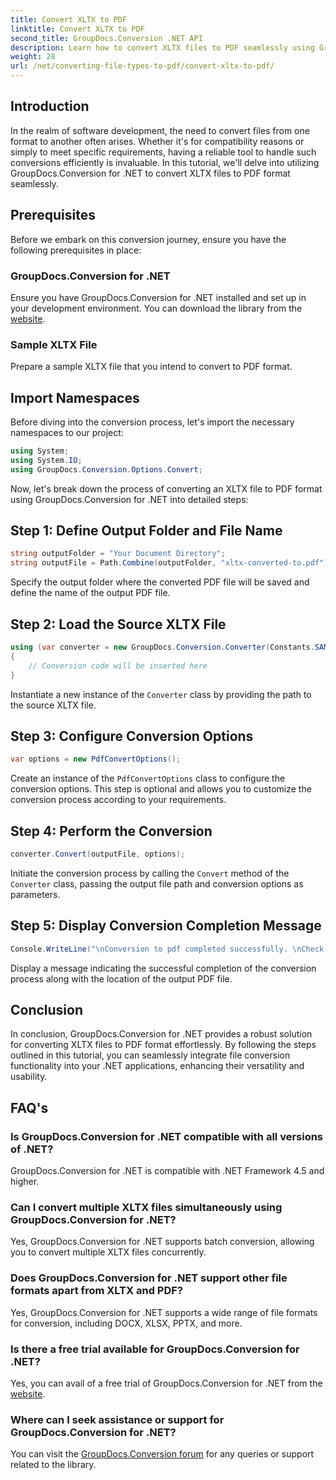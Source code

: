 ```yaml
---
title: Convert XLTX to PDF
linktitle: Convert XLTX to PDF
second_title: GroupDocs.Conversion .NET API
description: Learn how to convert XLTX files to PDF seamlessly using GroupDocs.Conversion for .NET. Enhance your .NET applications' versatility.
weight: 28
url: /net/converting-file-types-to-pdf/convert-xltx-to-pdf/
---
```

## Introduction
In the realm of software development, the need to convert files from one format to another often arises. Whether it's for compatibility reasons or simply to meet specific requirements, having a reliable tool to handle such conversions efficiently is invaluable. In this tutorial, we'll delve into utilizing GroupDocs.Conversion for .NET to convert XLTX files to PDF format seamlessly. 
## Prerequisites
Before we embark on this conversion journey, ensure you have the following prerequisites in place:
### GroupDocs.Conversion for .NET
Ensure you have GroupDocs.Conversion for .NET installed and set up in your development environment. You can download the library from the [website](https://releases.groupdocs.com/conversion/net/).
### Sample XLTX File
Prepare a sample XLTX file that you intend to convert to PDF format.

## Import Namespaces
Before diving into the conversion process, let's import the necessary namespaces to our project:

```csharp
using System;
using System.IO;
using GroupDocs.Conversion.Options.Convert;
```

Now, let's break down the process of converting an XLTX file to PDF format using GroupDocs.Conversion for .NET into detailed steps:
## Step 1: Define Output Folder and File Name
```csharp
string outputFolder = "Your Document Directory";
string outputFile = Path.Combine(outputFolder, "xltx-converted-to.pdf");
```
Specify the output folder where the converted PDF file will be saved and define the name of the output PDF file.
## Step 2: Load the Source XLTX File
```csharp
using (var converter = new GroupDocs.Conversion.Converter(Constants.SAMPLE_XLTX))
{
    // Conversion code will be inserted here
}
```
Instantiate a new instance of the `Converter` class by providing the path to the source XLTX file.
## Step 3: Configure Conversion Options
```csharp
var options = new PdfConvertOptions();
```
Create an instance of the `PdfConvertOptions` class to configure the conversion options. This step is optional and allows you to customize the conversion process according to your requirements.
## Step 4: Perform the Conversion
```csharp
converter.Convert(outputFile, options);
```
Initiate the conversion process by calling the `Convert` method of the `Converter` class, passing the output file path and conversion options as parameters.
## Step 5: Display Conversion Completion Message
```csharp
Console.WriteLine("\nConversion to pdf completed successfully. \nCheck output in {0}", outputFolder);
```
Display a message indicating the successful completion of the conversion process along with the location of the output PDF file.

## Conclusion
In conclusion, GroupDocs.Conversion for .NET provides a robust solution for converting XLTX files to PDF format effortlessly. By following the steps outlined in this tutorial, you can seamlessly integrate file conversion functionality into your .NET applications, enhancing their versatility and usability.
## FAQ's
### Is GroupDocs.Conversion for .NET compatible with all versions of .NET?
GroupDocs.Conversion for .NET is compatible with .NET Framework 4.5 and higher.
### Can I convert multiple XLTX files simultaneously using GroupDocs.Conversion for .NET?
Yes, GroupDocs.Conversion for .NET supports batch conversion, allowing you to convert multiple XLTX files concurrently.
### Does GroupDocs.Conversion for .NET support other file formats apart from XLTX and PDF?
Yes, GroupDocs.Conversion for .NET supports a wide range of file formats for conversion, including DOCX, XLSX, PPTX, and more.
### Is there a free trial available for GroupDocs.Conversion for .NET?
Yes, you can avail of a free trial of GroupDocs.Conversion for .NET from the [website](https://releases.groupdocs.com/).
### Where can I seek assistance or support for GroupDocs.Conversion for .NET?
You can visit the [GroupDocs.Conversion forum](https://forum.groupdocs.com/c/conversion/11) for any queries or support related to the library.
